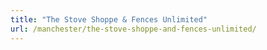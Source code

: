 ```yaml
---
title: "The Stove Shoppe & Fences Unlimited"
url: /manchester/the-stove-shoppe-and-fences-unlimited/
---
```

